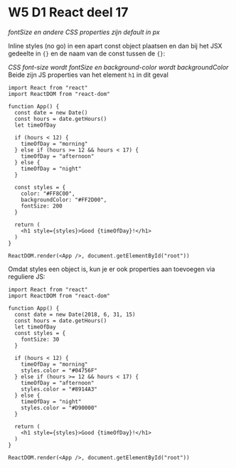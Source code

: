 # W5 D1 React deel 17
_fontSize en andere CSS properties zijn default in px_

Inline styles (no go) in een apart const object plaatsen en dan bij het JSX gedeelte in `{}` en de naam van de const tussen de `{}`:

_CSS font-size wordt fontSize en background-color wordt backgroundColor_
Beide zijn JS properties van het element `h1` in dit geval

```
import React from "react"
import ReactDOM from "react-dom"

function App() {
  const date = new Date()
  const hours = date.getHours()
  let timeOfDay
  
  if (hours < 12) {
    timeOfDay = "morning"
  } else if (hours >= 12 && hours < 17) {
    timeOfDay = "afternoon"
  } else {
    timeOfDay = "night"
  }
  
  const styles = {
    color: "#FF8C00", 
    backgroundColor: "#FF2D00",
    fontSize: 200
  }
  
  return (
    <h1 style={styles}>Good {timeOfDay}!</h1>
  )
}

ReactDOM.render(<App />, document.getElementById("root"))

```

Omdat styles een object is, kun je er ook properties aan toevoegen via reguliere JS:

```
import React from "react"
import ReactDOM from "react-dom"

function App() {
  const date = new Date(2018, 6, 31, 15)
  const hours = date.getHours()
  let timeOfDay
  const styles = {
    fontSize: 30
  }
  
  if (hours < 12) {
    timeOfDay = "morning"
    styles.color = "#04756F"
  } else if (hours >= 12 && hours < 17) {
    timeOfDay = "afternoon"
    styles.color = "#8914A3"
  } else {
    timeOfDay = "night"
    styles.color = "#D90000"
  }
  
  return (
    <h1 style={styles}>Good {timeOfDay}!</h1>
  )
}

ReactDOM.render(<App />, document.getElementById("root"))
```
